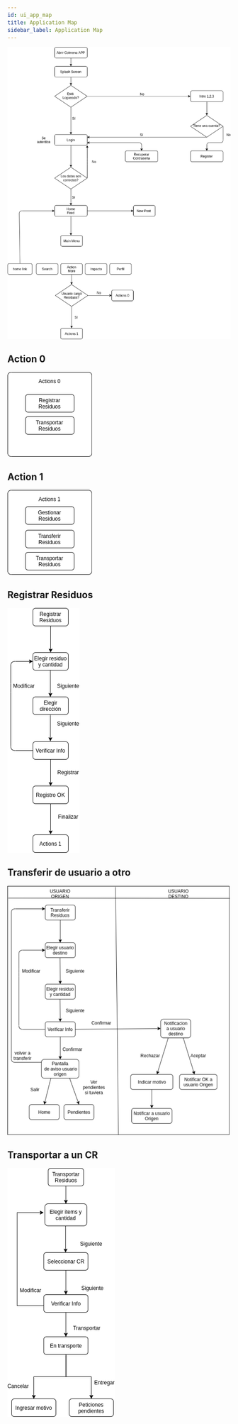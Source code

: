 ```yaml
---
id: ui_app_map
title: Application Map
sidebar_label: Application Map
---
```


[![](assets/pmv/ui1.png)](assets/pmv/ui1.png)

## Action 0

[![](assets/pmv/action0.png)](ui_menu/#action-0)

## Action 1

[![](assets/pmv/action1.png)](ui_menu/#action-1)

## Registrar Residuos

[![](assets/pmv/registrar_residuos.png)](ui_registrar_residuo.md)

## Transferir de usuario a otro

[![](assets/pmv/transferir.png)](ui_transferir_residuo.md)

## Transportar a un CR

[![](assets/pmv/transportar.png)](ui_transportar_cr)




